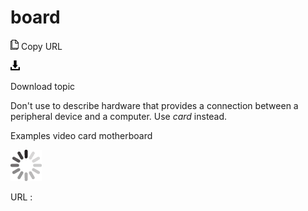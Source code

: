 # board

![Copy URL](media/bold/Copy.png)
Copy URL

![Download](media/bold/Download.png)

Download topic

Don't use to describe hardware that provides a connection between a peripheral device and a computer. Use *card* instead.

Examples
video card 
motherboard

![In progress](media/bold/activity-large.gif)

URL :
